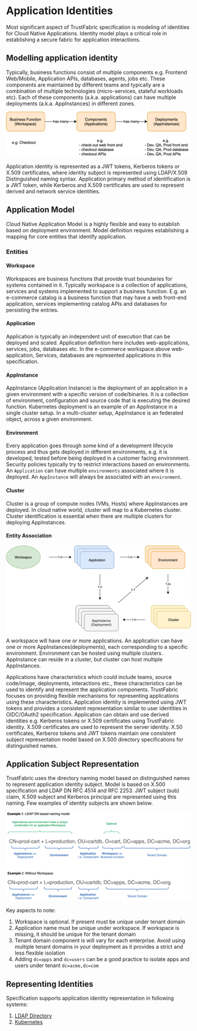 # Application Identities

Most significant aspect of TrustFabric specification is modeling of identities for Cloud Native Applications. Identity model plays a critical role in establishing a secure fabric for application interactions.

## Modelling application identity

Typically, business functions consist of multiple components e.g. Frontend Web/Mobile, Application APIs, databases, agents, jobs etc.  These components are maintained by different teams and typically are a  combination of multiple technologies (micro-services, stateful workloads  etc). Each of these components (a.k.a. applications) can have multiple  deployments (a.k.a. AppInstances) in different zones.

![Application Components](../media/Application-Components.png)

Application identity is represented as a JWT tokens, Kerberos tokens or X.509 certificates, where identity subject is represented using LDAP/X.509 Distinguished naming syntax. Application primary method of identification is a JWT token, while Kerberos and X.509 certificates are used to represent derived and network service identities.

## Application Model

Cloud Native Application Model is a highly flexible and easy to establish based on deployment environment. Model definition requires establishing a mapping for core entities that identify application.

### Entities

#### Workspace

Workspaces are business functions that provide trust boundaries for systems contained in it. Typically workspace is a collection of applications, services and systems implemented to support a business function. E.g. an e-commerce catalog is a business function that may have a web front-end application, services implementing catalog APIs and databases for persisting the entries.

#### Application

Application is typically an independent unit of execution that can be deployed and scaled. Application definition here includes web-applications, services, jobs, databases etc. In the e-commerce workspace above web-application, Services, databases are represented applications in this specification.

#### AppInstance

AppInstance (Application Instance) is the deployment of an application in a given environment with a specific version of code/binaries. It is a collection of environment, configuration and source code that is executing the desired function. Kubernetes deployment is an example of an AppInstance in a single cluster setup. In a multi-cluster setup, AppInstance is an federated object, across a given environment.

#### Environment

Every application goes through some kind of a development lifecycle process and thus gets deployed in different environments,  e.g. it is developed, tested before being deployed in a customer facing environment. Security policies typically try to restrict interactions based on environments. An `Application` can have multiple `environments` associated where it is deployed. An `AppInstance` will always be associated with an `environment`.

#### Cluster

Cluster is a group of compute nodes (VMs, Hosts) where AppInstances are deployed. In cloud native world, cluster will map to a Kubernetes cluster. Cluster identification is essential when there are multiple clusters for deploying AppInstances.

#### Entity Association

![Application Model](../media/Application-Model.png)

A workspace will have one or more applications. An application can have one or more AppInstances(deployments), each corresponding to a specific environment. Environment can be hosted using multiple clusters. AppInstance can reside in a cluster, but cluster can host multiple AppInstances.

Applications have characteristics which could include teams, source code/image, deployments, interactions etc., these characteristics can be used to identify and represent the application components. TrustFabric focuses on providing flexible mechanisms for representing applications using these characteristics. Application identity is implemented using JWT tokens and provides a consistent representation similar to user identities in OIDC/OAuth2 specification. Application can obtain and use derived identities e.g. Kerberos tokens or X.509 certificates  using TrustFabric identity. X.509 certificates are used to represent the server identity. X.50 certificates, Kerberos tokens and JWT tokens maintain one consistent subject representation model based on X.500 directory specifications for distinguished names.

## Application Subject Representation

TrustFabric uses the directory naming model based on distinguished names to represent application identity subject. Model is based on X.500 specification and LDAP DN RFC 4514 and RFC 2253. JWT subject (sub) claim, X.509 subject and Kerberos principal are represented using this naming. Few examples of identity subjects are shown below.

![Application Identity DN Representation](../media/Application-Identity-DN.png)

Key aspects to note:

1. Workspace is optional. If present must be unique under tenant domain
1. Application name must be unique under workspace. If workspace is missing, it should be unique for the tenant domain 
1. Tenant domain component is will vary for each enterprise. Avoid using multiple tenant domains in your deployment as it provides a strict and less flexible isolation
1. Adding `dc=apps` and `dc=users` can be a good practice to isolate apps and users under tenant `dc=acme,dc=com`

## Representing Identities

Specification supports application identity representation in following systems:

1. [LDAP Directory](./LDAP.md)
2. [Kubernetes](./K8S.md)

